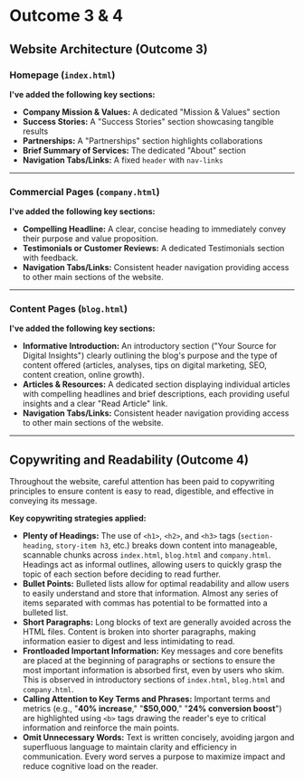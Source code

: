 # Outcome 3 & 4

## Website Architecture (Outcome 3)

### Homepage (`index.html`)

**I've added the following key sections:**

* **Company Mission & Values:** A dedicated "Mission & Values" section
* **Success Stories:** A "Success Stories" section showcasing tangible results
* **Partnerships:** A "Partnerships" section highlights collaborations
* **Brief Summary of Services:** The dedicated "About" section
* **Navigation Tabs/Links:** A fixed `header` with `nav-links`

---

### Commercial Pages (`company.html`)

**I've added the following key sections:**

* **Compelling Headline:** A clear, concise heading to immediately convey their purpose and value proposition.
* **Testimonials or Customer Reviews:** A dedicated Testimonials section with feedback.
* **Navigation Tabs/Links:** Consistent header navigation providing access to other main sections of the website.

---

### Content Pages (`blog.html`)

**I've added the following key sections:**

* **Informative Introduction:** An introductory section ("Your Source for Digital Insights") clearly outlining the blog's purpose and the type of content offered (articles, analyses, tips on digital marketing, SEO, content creation, online growth).
* **Articles & Resources:** A dedicated section displaying individual articles with compelling headlines and brief descriptions, each providing useful insights and a clear "Read Article" link.
* **Navigation Tabs/Links:** Consistent header navigation providing access to other main sections of the website.

---

## Copywriting and Readability (Outcome 4)

Throughout the website, careful attention has been paid to copywriting principles to ensure content is easy to read, digestible, and effective in conveying its message.

**Key copywriting strategies applied:**

* **Plenty of Headings:** The use of `<h1>`, `<h2>`, and `<h3>` tags (`section-heading`, `story-item h3`, etc.) breaks down content into manageable, scannable chunks across `index.html`, `blog.html` and `company.html`. Headings act as informal outlines, allowing users to quickly grasp the topic of each section before deciding to read further.
* **Bullet Points:** Bulleted lists allow for optimal readability and allow users to easily understand and store that information. Almost any series of items separated with commas has potential to be formatted into a bulleted list.
* **Short Paragraphs:** Long blocks of text are generally avoided across the HTML files. Content is broken into shorter paragraphs, making information easier to digest and less intimidating to read.
* **Frontloaded Important Information:** Key messages and core benefits are placed at the beginning of paragraphs or sections to ensure the most important information is absorbed first, even by users who skim. This is observed in introductory sections of `index.html`, `blog.html` and `company.html`.
* **Calling Attention to Key Terms and Phrases:** Important terms and metrics (e.g., "**40% increase**," "**$50,000**," "**24% conversion boost**") are highlighted using `<b>` tags drawing the reader's eye to critical information and reinforce the main points.
* **Omit Unnecessary Words:** Text is written concisely, avoiding jargon and superfluous language to maintain clarity and efficiency in communication. Every word serves a purpose to maximize impact and reduce cognitive load on the reader.
